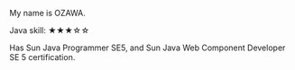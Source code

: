 My name is OZAWA.

Java skill: ★★★☆☆

Has Sun Java Programmer SE5, and Sun Java Web Component Developer SE 5 certification.
